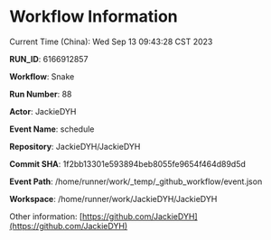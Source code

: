 # Workflow Information

Current Time (China): Wed Sep 13 09:43:28 CST 2023  

**RUN_ID**: 6166912857  

**Workflow**: Snake  

**Run Number**: 88  

**Actor**: JackieDYH  

**Event Name**: schedule  

**Repository**: JackieDYH/JackieDYH  

**Commit SHA**: 1f2bb13301e593894beb8055fe9654f464d89d5d  

**Event Path**: /home/runner/work/_temp/_github_workflow/event.json  

**Workspace**: /home/runner/work/JackieDYH/JackieDYH  

Other information: [https://github.com/JackieDYH](https://github.com/JackieDYH)
